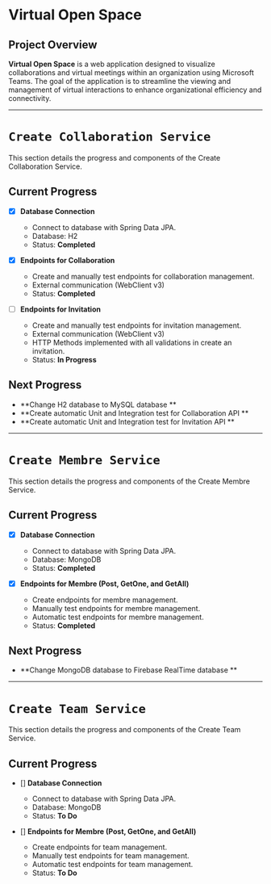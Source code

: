 # Virtual Open Space

## Project Overview

**Virtual Open Space** is a web application designed to visualize collaborations and virtual meetings within an organization using Microsoft Teams. The goal of the application is to streamline the viewing and management of virtual interactions to enhance organizational efficiency and connectivity.

---
# `Create Collaboration Service`

This section details the progress and components of the Create Collaboration Service.

## Current Progress

- [x] **Database Connection**
  - Connect to database with Spring Data JPA.
  - Database: H2
  - Status: **Completed**

- [x] **Endpoints for Collaboration**
  - Create and manually test endpoints for collaboration management.
  - External communication (WebClient v3)
  - Status: **Completed**

- [ ] **Endpoints for Invitation**
  - Create and manually test endpoints for invitation management.
  - External communication (WebClient v3)
  - HTTP Methods implemented with all validations in create an invitation.
  - Status: **In Progress**

## Next Progress

- **Change H2 database to MySQL database **
- **Create automatic Unit and Integration test for Collaboration API **
- **Create automatic Unit and Integration test for Invitation API **

---

# `Create Membre Service`

This section details the progress and components of the Create Membre Service.

## Current Progress

- [x] **Database Connection**
  - Connect to database with Spring Data JPA.
  - Database: MongoDB
  - Status: **Completed**

- [x] **Endpoints for Membre (Post, GetOne, and GetAll)**
  - Create endpoints for membre management.
  - Manually test endpoints for membre management.
  - Automatic test endpoints for membre management.
  - Status: **Completed**

## Next Progress 

- **Change MongoDB database to Firebase RealTime database **

---

# `Create Team Service`

This section details the progress and components of the Create Team Service.

## Current Progress

- [] **Database Connection**
  - Connect to database with Spring Data JPA.
  - Database: MongoDB
  - Status: **To Do**

- [] **Endpoints for Membre (Post, GetOne, and GetAll)**
  - Create endpoints for team management.
  - Manually test endpoints for team management.
  - Automatic test endpoints for team management.
  - Status: **To Do**
